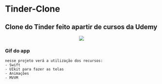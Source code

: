# Tinder-Clone
## Clone do Tinder feito apartir de cursos da Udemy

<p align="center">
    <img windth="270"  src="Tinder/Assets.xcassets/ezgif.com-gif-maker.gif">

### Gif do app 
    nesse projeto verá a utilização dos recursos:
    - Swift
    - UIkit para fazer as telas 
    - Animações 
    - MVVM 
